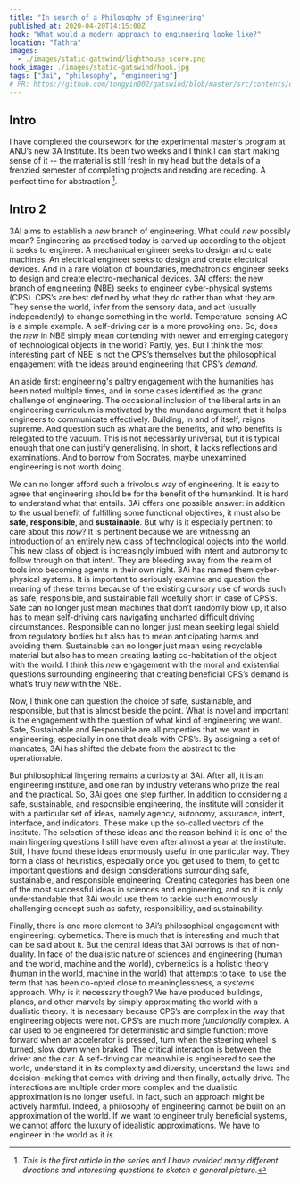 ```yaml
---
title: "In search of a Philosophy of Engineering"
published_at: 2020-04-20T14:15:00Z
hook: "What would a modern approach to enginnering looke like?"
location: "Tathra"
images:
  - ./images/static-gatswind/lighthouse_score.png
hook_image: ./images/static-gatswind/hook.jpg
tags: ["3ai", "philosophy", "engineering"]
# PR: https://github.com/tongyin002/gatswind/blob/master/src/contents/dev-posts/static-gatswind.mdx
---
```

## Intro
I have completed the coursework for the experimental master's program at ANU’s new 3A Institute. It’s been two weeks and 
I think I can start making sense of it -- the material is still fresh in my head but the details of a frenzied semester of 
completing projects and reading are receding. A perfect time for abstraction [^1].

## Intro 2
3AI aims to establish a *new* branch of engineering. What could *new* possibly mean? Engineering as practised today 
is carved up according to the object it seeks to engineer. A mechanical engineer seeks to design and create machines. 
An electrical engineer seeks to design and create electrical devices. And in a rare violation of boundaries, mechatronics engineer seeks to design and create electro-mechanical devices. 3AI offers: the new branch of engineering (NBE) seeks to engineer cyber-physical systems (CPS). CPS’s are best defined by what they do rather than what they are. They sense the world, infer from the sensory data, and act (usually independently) to change something in the world. Temperature-sensing AC is a simple example. A self-driving car is a more provoking one. So, does the *new* in NBE simply mean contending with newer and emerging category of technological objects in the world? Partly, yes. But I think the most interesting part of NBE is not the CPS’s themselves but the philosophical engagement with the ideas around engineering that CPS’s *demand.*

An aside first: engineering's paltry engagement with the humanities has been noted multiple times, and in some cases 
identified as the grand challenge of engineering. The occasional inclusion of the liberal arts in an engineering curriculum 
is motivated by the mundane argument that it helps engineers to communicate effectively. Building, in and of itself, reigns 
supreme. And question such as what are the benefits, and who benefits is relegated to the vacuum. This is not necessarily 
universal, but it is typical enough that one can justify generalising. In short, it lacks reflections and examinations. 
And to borrow from Socrates, maybe unexamined engineering is not worth doing.

We can no longer afford such a frivolous way of engineering. It is easy to agree that engineering should be for the 
benefit of the humankind. It is hard to understand what that entails. 3Ai offers one possible answer: in addition to 
the usual benefit of fulfilling some functional objectives, it must also be **safe**, **responsible**, and **sustainable**. 
But why is it especially pertinent to care about this *now*? It is pertinent because we are witnessing an introduction of an 
entirely new class of technological objects into the world. This new class of object is increasingly imbued with intent and 
autonomy to follow through on that intent. They are bleeding away from the realm of tools into becoming agents in their own 
right. 3Ai has named them cyber-physical systems. It is important to seriously examine and question the meaning of these terms 
because of the existing cursory use of words such as safe, responsible, and sustainable fall woefully short in case of CPS’s. 
Safe can no longer just mean machines that don’t randomly blow up, it also has to mean self-driving cars navigating uncharted 
difficult driving circumstances. Responsible can no longer just mean seeking legal shield from regulatory bodies but also has 
to mean anticipating harms and avoiding them. Sustainable can no longer just mean using recyclable material but also 
has to mean creating lasting co-habitation of the object with the world. I think this *new* engagement with the moral 
and existential questions surrounding engineering that creating beneficial CPS’s demand is what’s truly *new* with the NBE.

Now, I think one can question the choice of safe, sustainable, and responsible, but that is almost beside the point. 
What is novel and important is the engagement with the question of what kind of engineering we want. Safe, Sustainable 
and Responsible are all properties that we want in engineering, especially in one that deals with CPS’s. By assigning 
a set of mandates, 3Ai has shifted the debate from the abstract to the operationable.

But philosophical lingering remains a curiosity at 3Ai. After all, it is an engineering institute, and one ran by industry 
veterans who prize the real and the practical. So, 3Ai goes one step further. In addition to considering a safe, sustainable, 
and responsible engineering, the institute will consider it with a particular set of ideas, namely agency, autonomy, 
assurance, intent, interface, and indicators. These make up the so-called vectors of the institute. The selection of these 
ideas and the reason behind it is one of the main lingering questions I still have even after almost a year at the institute. 
Still, I have found these ideas enormously useful in one particular way. They form a class of heuristics, especially once you 
get used to them, to get to important questions and design considerations surrounding safe, sustainable, and responsible 
engineering. Creating categories has been one of the most successful ideas in sciences and engineering, and so it is only 
understandable that 3Ai would use them to tackle such enormously challenging concept such as safety, responsibility, and 
sustainability.

Finally, there is one more element to 3Ai’s philosophical engagement with engineering: cybernetics. There is much that is 
interesting and much that can be said about it. But the central ideas that 3Ai borrows is that of non-duality. In face of 
the dualistic nature of sciences and engineering (human and the world, machine and the world), cybernetics is a holistic 
theory (human in the world, machine in the world) that attempts to take, to use the term that has been co-opted close to 
meaninglessness, a *systems* approach. Why is it necessary though? We have produced buildings, planes, and other marvels 
by simply approximating the world with a dualistic theory. It is necessary because CPS’s are complex in the way that 
engineering objects were not. CPS’s are much more *functionally* complex. A car used to be engineered for deterministic and 
simple function: move forward when an accelerator is pressed, turn when the steering wheel is turned, slow down when braked. 
The critical interaction is between the driver and the car. A self-driving car meanwhile is engineered to see the world, 
understand it in its complexity and diversity, understand the laws and decision-making that comes with driving and then 
finally, actually drive. The interactions are multiple order more complex and the dualistic approximation is no longer 
useful. In fact, such an approach might be actively harmful. Indeed, a philosophy of engineering cannot be built on an 
approximation of the world. If we want to engineer truly beneficial systems, we cannot afford the luxury of idealistic 
approximations. We have to engineer in the world as it *is.*



[^1]: *This is the first article in the series and I have avoided many different directions and interesting questions to sketch a general picture.*
